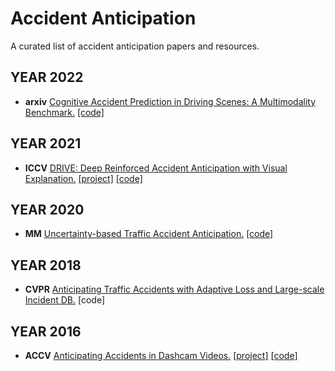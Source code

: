 # Accident Anticipation
A curated list of accident anticipation papers and resources.

## YEAR 2022
- **arxiv** [Cognitive Accident Prediction in Driving Scenes: A Multimodality Benchmark.](https://arxiv.org/pdf/2212.09381.pdf) [[code]](https://github.com/JWFanggit/LOTVS-CAP)

## YEAR 2021
- **ICCV** [DRIVE: Deep Reinforced Accident Anticipation with Visual Explanation.](https://openaccess.thecvf.com/content/ICCV2021/papers/Bao_DRIVE_Deep_Reinforced_Accident_Anticipation_With_Visual_Explanation_ICCV_2021_paper.pdf) [[project]](https://www.rit.edu/actionlab/drive) [[code]](https://github.com/Cogito2012/DRIVE)

## YEAR 2020
- **MM** [Uncertainty-based Traffic Accident Anticipation.](https://dl.acm.org/doi/pdf/10.1145/3394171.3413827) [[code]](https://github.com/Cogito2012/UString)

## YEAR 2018
- **CVPR** [Anticipating Traffic Accidents with Adaptive Loss and Large-scale Incident DB.](https://openaccess.thecvf.com/content_cvpr_2018/papers/Suzuki_Anticipating_Traffic_Accidents_CVPR_2018_paper.pdf) [code]

## YEAR 2016
- **ACCV** [Anticipating Accidents in Dashcam Videos.](https://link.springer.com/chapter/10.1007/978-3-319-54190-7_9) [[project]](http://aliensunmin.github.io/project/dashcam/) [[code]](https://github.com/smallcorgi/Anticipating-Accidents)
